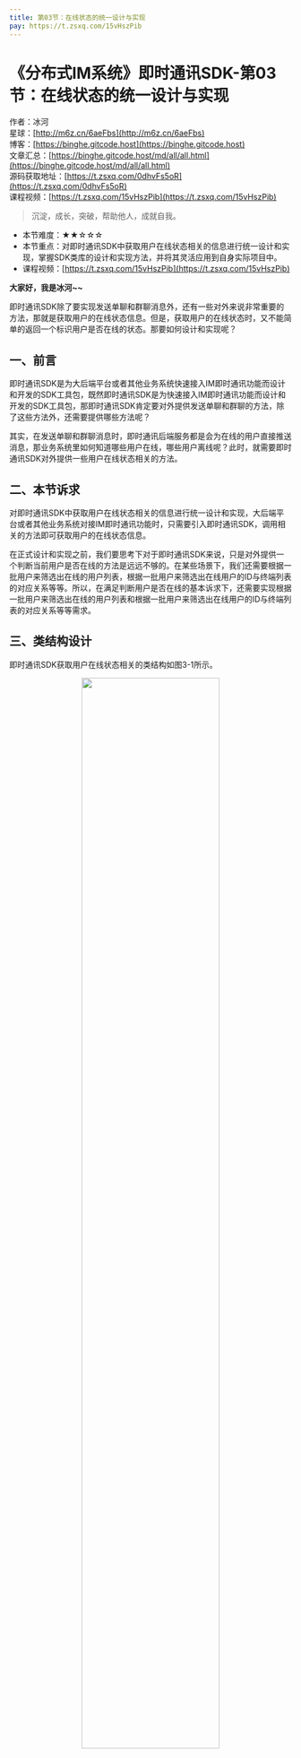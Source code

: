 ```yaml
---
title: 第03节：在线状态的统一设计与实现
pay: https://t.zsxq.com/15vHszPib
---
```


# 《分布式IM系统》即时通讯SDK-第03节：在线状态的统一设计与实现

作者：冰河
<br/>星球：[http://m6z.cn/6aeFbs](http://m6z.cn/6aeFbs)
<br/>博客：[https://binghe.gitcode.host](https://binghe.gitcode.host)
<br/>文章汇总：[https://binghe.gitcode.host/md/all/all.html](https://binghe.gitcode.host/md/all/all.html)
<br/>源码获取地址：[https://t.zsxq.com/0dhvFs5oR](https://t.zsxq.com/0dhvFs5oR)
<br/>课程视频：[https://t.zsxq.com/15vHszPib](https://t.zsxq.com/15vHszPib)

> 沉淀，成长，突破，帮助他人，成就自我。

* 本节难度：★★☆☆☆
* 本节重点：对即时通讯SDK中获取用户在线状态相关的信息进行统一设计和实现，掌握SDK类库的设计和实现方法，并将其灵活应用到自身实际项目中。
* 课程视频：[https://t.zsxq.com/15vHszPib](https://t.zsxq.com/15vHszPib)

**大家好，我是冰河~~**

即时通讯SDK除了要实现发送单聊和群聊消息外，还有一些对外来说非常重要的方法，那就是获取用户的在线状态信息。但是，获取用户的在线状态时，又不能简单的返回一个标识用户是否在线的状态。那要如何设计和实现呢？

## 一、前言

即时通讯SDK是为大后端平台或者其他业务系统快速接入IM即时通讯功能而设计和开发的SDK工具包，既然即时通讯SDK是为快速接入IM即时通讯功能而设计和开发的SDK工具包，那即时通讯SDK肯定要对外提供发送单聊和群聊的方法，除了这些方法外，还需要提供哪些方法呢？

其实，在发送单聊和群聊消息时，即时通讯后端服务都是会为在线的用户直接推送消息，那业务系统里如何知道哪些用户在线，哪些用户离线呢？此时，就需要即时通讯SDK对外提供一些用户在线状态相关的方法。

## 二、本节诉求

对即时通讯SDK中获取用户在线状态相关的信息进行统一设计和实现，大后端平台或者其他业务系统对接IM即时通讯功能时，只需要引入即时通讯SDK，调用相关的方法即可获取用户的在线状态信息。

在正式设计和实现之前，我们要思考下对于即时通讯SDK来说，只是对外提供一个判断当前用户是否在线的方法是远远不够的。在某些场景下，我们还需要根据一批用户来筛选出在线的用户列表，根据一批用户来筛选出在线用户的ID与终端列表的对应关系等等。所以，在满足判断用户是否在线的基本诉求下，还需要实现根据一批用户来筛选出在线的用户列表和根据一批用户来筛选出在线用户的ID与终端列表的对应关系等等需求。

## 三、类结构设计

即时通讯SDK获取用户在线状态相关的类结构如图3-1所示。

<div align="center">
    <img src="https://binghe.gitcode.host/images/project/im/2023-12-24-001.png?raw=true" width="70%">
    <br/>
</div>

可以看到，整体类结构还是比较简单的，在原来的基础上添加了获取用户状态相关的方法。

## 查看完整文章

加入[冰河技术](https://public.zsxq.com/groups/15552115418882.html)知识星球，解锁完整技术文章、小册、视频与完整代码
